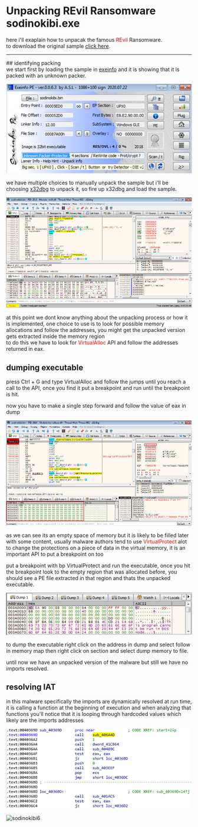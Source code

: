 # Unpacking REvil Ransomware sodinokibi.exe
here i'll exaplain how to unpacak the famous <span style='color:red'>REvil</span> Ransomware.<br>
to download the original sample <a href='sample'>click here</a>.<br>
<hr>
## identifying packing <br>
we start first by loading the sample in <a href='http://www.exeinfo.byethost18.com/'>exeinfo</a> and it is showing that it is packed with an unknown packer.

![sodinokibi1](sodinokibi1.png)<br>

we have multiple choices to manually unpack the sample but i'll be choosing <a href='https://x64dbg.com/'>x32dbg</a> to unpack it, so fire up x32dbg and load the sample.

![sodinokibi2](sodinokibi2.png)<br>

at this point we dont know anything about the unpacking process or how it is implemented, one choice to use is to look for possible memory allocations and follow the addresses, you might get the unpacked version gets extracted inside the memory region<br>
to do this we have to look for <span style='color:red'>VirtualAlloc</span> API and follow the addresses returned in eax.

## dumping executable
press Ctrl + G and type VirtualAlloc and follow the jumps until you reach a call to the API, once you find it put a breakpoint and run until the breakpoint is hit.
  
now you have to make a single step forward and follow the value of eax in dump
  
![sodinokibi3](sodinokibi3.jpg)
  
as we can see its an empty space of memory but it is likely to be filled later with some content, usually malware authors tend to use <span style='color:red'>VirtualProtect</span> alot to change the protections on a piece of data in the virtual memory, it is an important API to put a breakpoint on too

put a breakpoint with bp VirtualProtect and run the executable, once you hit the breakpoint look to the empty region that was allocated before, you should see a PE file extracted in that region and thats the unpacked executable.

![sodinokibi4](sodinokibi4.png)

to dump the executable right click on the address in dump and select follow in memory map then right click on section and select dump memory to file.

until now we have an unpacked version of the malware but still we have no imports resolved.

## resolving IAT
in this malware specifically the imports are dynamically resolved at run time, it is calling a function at the beginning of execution and when analyzing that functions you'll notice that it is looping through hardcoded values which likely are the imports addresses

![sodinokibi5](sodinokibi5.png)

![sodinokibi6](sodinokibi6.png)
